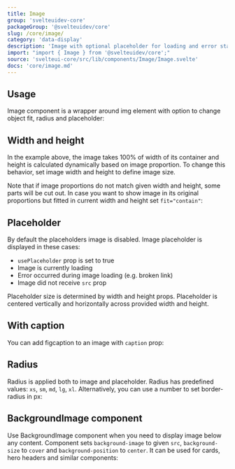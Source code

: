 ```yaml
---
title: Image
group: 'svelteuidev-core'
packageGroup: '@svelteuidev/core'
slug: /core/image/
category: 'data-display'
description: 'Image with optional placeholder for loading and error state'
import: "import { Image } from '@svelteuidev/core';"
source: 'svelteui-core/src/lib/components/Image/Image.svelte'
docs: 'core/image.md'
---
```


<script lang="ts">
    import { Demo, ImageDemos } from '@svelteuidev/demos';
    import { Heading } from 'components';
</script>

<Heading />

## Usage

Image component is a wrapper around img element with option to change object fit, radius and placeholder:

<Demo demo={ImageDemos.usage} />

## Width and height

In the example above, the image takes 100% of width of its container and height is calculated dynamically based on image proportion. To change this behavior, set image width and height to define image size.

Note that if image proportions do not match given width and height, some parts will be cut out. In case you want to show image in its original proportions but fitted in current width and height set `fit="contain"`:

<Demo demo={ImageDemos.width} />

## Placeholder

By default the placeholders image is disabled. Image placeholder is displayed in these cases:

- `usePlaceholder` prop is set to true
- Image is currently loading
- Error occurred during image loading (e.g. broken link)
- Image did not receive `src` prop

Placeholder size is determined by width and height props. Placeholder is centered vertically and horizontally across provided width and height.

<Demo demo={ImageDemos.placeholder} />

## With caption

You can add figcaption to an image with `caption` prop:

<Demo demo={ImageDemos.caption} />

## Radius

Radius is applied both to image and placeholder. Radius has predefined values: `xs`, `sm`, `md`, `lg`, `xl`. Alternatively, you can use a number to set border-radius in px:

<Demo demo={ImageDemos.radius} />

## BackgroundImage component

Use BackgroundImage component when you need to display image below any content. Component sets `background-image` to given `src`, `background-size` to `cover` and `background-position` to `center`. It can be used for cards, hero headers and similar components:

<Demo demo={ImageDemos.background} />
